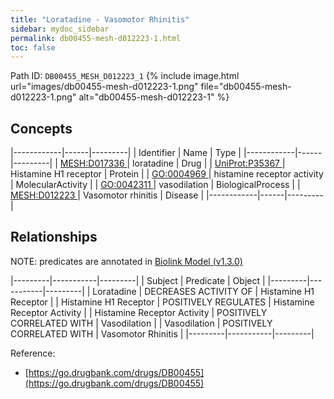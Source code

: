```yaml
---
title: "Loratadine - Vasomotor Rhinitis"
sidebar: mydoc_sidebar
permalink: db00455-mesh-d012223-1.html
toc: false 
---
```



Path ID: `DB00455_MESH_D012223_1`
{% include image.html url="images/db00455-mesh-d012223-1.png" file="db00455-mesh-d012223-1.png" alt="db00455-mesh-d012223-1" %}

## Concepts

|------------|------|---------|
| Identifier | Name | Type    |
|------------|------|---------|
| <a href="https://identifiers.org/MESH:D017336">MESH:D017336 </a> | loratadine | Drug |
| <a href="https://identifiers.org/UniProt:P35367">UniProt:P35367 </a> | Histamine H1 receptor | Protein |
| <a href="https://identifiers.org/GO:0004969">GO:0004969 </a> | histamine receptor activity | MolecularActivity |
| <a href="https://identifiers.org/GO:0042311">GO:0042311 </a> | vasodilation | BiologicalProcess |
| <a href="https://identifiers.org/MESH:D012223">MESH:D012223 </a> | Vasomotor rhinitis | Disease |
|------------|------|---------|

## Relationships


NOTE: predicates are annotated in <a href="https://github.com/biolink/biolink-model/releases/tag/v1.3.0">Biolink Model (v1.3.0)</a>

|---------|-----------|---------|
| Subject | Predicate | Object  |
|---------|-----------|---------|
| Loratadine | DECREASES ACTIVITY OF | Histamine H1 Receptor |
| Histamine H1 Receptor | POSITIVELY REGULATES | Histamine Receptor Activity |
| Histamine Receptor Activity | POSITIVELY CORRELATED WITH | Vasodilation |
| Vasodilation | POSITIVELY CORRELATED WITH | Vasomotor Rhinitis |
|---------|-----------|---------|

Reference: 
  - [https://go.drugbank.com/drugs/DB00455](https://go.drugbank.com/drugs/DB00455)
